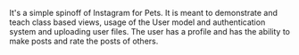 It's a simple spinoff of Instagram for Pets. It is meant to demonstrate and teach class based views, usage of the User model and authentication system and uploading user files.
The user has a profile and has the ability to make posts and rate the posts of others.

